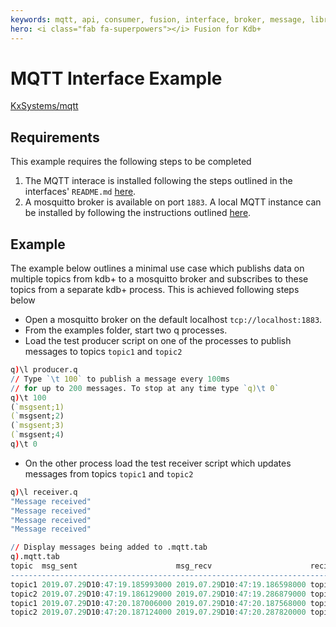 ```yaml
---
keywords: mqtt, api, consumer, fusion, interface, broker, message, library, telemetry, producer, q
hero: <i class="fab fa-superpowers"></i> Fusion for Kdb+
---
```


# <i class="fa fa-share-alt"></i> MQTT Interface Example

<i class="fab fa-github"></i> [KxSystems/mqtt](https://github.com/KxSystems/mqtt)

## Requirements

This example requires the following steps to be completed

1. The MQTT interace is installed following the steps outlined in the interfaces' `README.md` [here](https://github.com/kxsystems/mqtt/blob/master/README.md).
2. A mosquitto broker is available on port `1883`. A local MQTT instance can be installed by following the instructions outlined [here](https://mosquitto.org/download/).


## Example

The example below outlines a minimal use case which publishs data on multiple topics from kdb+ to a mosquitto broker and subscribes to these topics from a separate kdb+ process. This is achieved following steps below

* Open a mosquitto broker on the default localhost `tcp://localhost:1883`.
* From the examples folder, start two q processes.
* Load the test producer script on one of the processes to publish messages to topics `topic1` and `topic2`

```q
q)\l producer.q
// Type `\t 100` to publish a message every 100ms 
// for up to 200 messages. To stop at any time type `q)\t 0`
q)\t 100
(`msgsent;1)
(`msgsent;2)
(`msgsent;3)
(`msgsent;4)
q)\t 0
```

* On the other process load the test receiver script which updates messages from topics `topic1` and `topic2`

```q
q)\l receiver.q
"Message received"
"Message received"
"Message received"
"Message received"

// Display messages being added to .mqtt.tab
q).mqtt.tab
topic  msg_sent                      msg_recv                      recieved_m..
-----------------------------------------------------------------------------..
topic1 2019.07.29D10:47:19.185993000 2019.07.29D10:47:19.186598000 topic1_0  ..
topic2 2019.07.29D10:47:19.186129000 2019.07.29D10:47:19.286879000 topic2_0  ..
topic1 2019.07.29D10:47:20.187006000 2019.07.29D10:47:20.187568000 topic1_1  ..
topic2 2019.07.29D10:47:20.187124000 2019.07.29D10:47:20.287820000 topic2_1  ..
```

